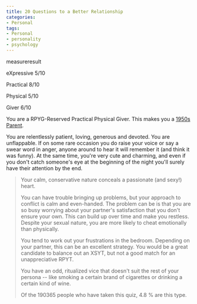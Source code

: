 ```yaml
---
title: 20 Questions to a Better Relationship
categories:
- Personal
tags:
- Personal
- personality
- psychology
---
```


measureresult

eXpressive
5/10

Practical
8/10

Physical
5/10

Giver
6/10

> 
You are a RPYG-Reserved Practical Physical Giver. This makes you a [1950s Parent][1].
> 
>    [1]: http://hokev.brinkster.net/quiz/default.asp?quiz=Better%2BRelationship&page=6&xr=0&ps=10&yi=10&tg=10&key=show

You are relentlessly patient, loving, generous and devoted. You are unflappable. If on some rare occasion you do raise your voice or say a swear word in anger, anyone around to hear it will remember it (and think it was funny). At the same time, you're very cute and charming, and even if you don't catch someone's eye at the beginning of the night you'll surely have their attention by the end.
> 
> Your calm, conservative nature conceals a passionate (and sexy!) heart.
> 
> You can have trouble bringing up problems, but your approach to conflict is calm and even-handed. The problem can be is that you are so busy worrying about your partner's satisfaction that you don't ensure your own. This can build up over time and make you restless. Despite your sexual nature, you are more likely to cheat emotionally than physically.
> 
> You tend to work out your frustrations in the bedroom. Depending on your partner, this can be an excellent strategy. You would be a great candidate to balance out an XSYT, but not a good match for an unappreciative RPYT.
> 
> You have an odd, ritualized vice that doesn't suit the rest of your persona -- like smoking a certain brand of cigarettes or drinking a certain kind of wine.
> 
> Of the 190365 people who have taken this quiz, 4.8 % are this type.

